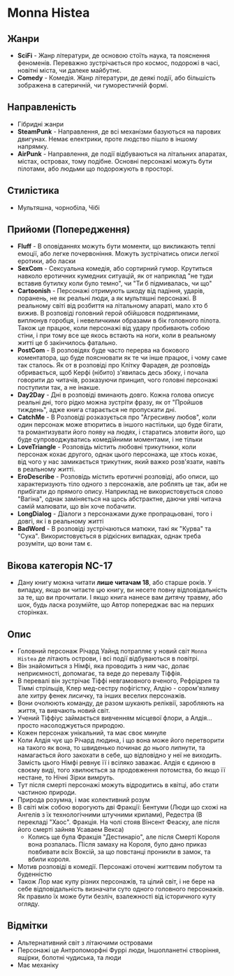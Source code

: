 # Monna Histea

## Жанри
* __SciFi__ - Жанр літератури, де основою стоїть наука, та пояснення феноменів. Переважно зустрічається про космос, подорожі в часі, новітні міста, чи далеке майбутнє.
* __Comedy__ - Комедія. Жанр літератури, де деякі події, або більшість зображена в сатеричній, чи гуморестичній формі.

## Направленість
* Гібридні жанри
* __SteamPunk__ - Направлення, де всі механізми базуються на парових двигунах. Немає електрики, проте людство пішло в іншому напрямку.
* __AirPunk__ - Направлення, де події відбуваються на літальних апаратах, містах, островах, тому подібне. Основні персонажі можуть бути пілотами, або людьми що подорожують в просторі.

## Стилістика
* Мультяшна, чорнобіла, Чібі


## Прийоми (Попередження)
* __Fluff__ - В оповіданнях можуть бути моменти, що викликають теплі емоції, або легке почервоніння. Можуть зустрічатись описи легкої еротики, або ласки
* __SexCom__ - Сексуальна комедія, або сортирний гумор. Крутиться навколо еротичних кумедних ситуацій, як от наприклад "не туди вставив бутилку коли було темно", чи "Ти б підмивалась, чи що"
* __Cartoonish__ - Персонажі отримують шкоду від падіння, ударів, поранень, не як реальні люди, а як мультяшні персонажі. В реальному світі від розбиття на літальному апараті, мало хто б вижив. В розповіді головний герой обійшовся подряпинами, виплюнув горобця, і невеличкими образами в бік головного пілота. Також це працює, коли персонажі від удару пробивають собою стіни, і при тому все ще якось встають на ноги, коли в реальному житті це б закінчилось фатально.
* __PostCom__ - В розповідях буде часто перерва на бокового коментатора, що буде пояснювати як те чи інше працює, і чому саме так сталось. Як от в розповіді про Клітку Фарадея, де розповідь обривається, щоб Керфі (нібито) з'явилась десь збоку, і почала говорити до читачів, розказуючи принцип, чого головні персонажі поступили так, а не інакше.
* __Day2Day__ - Дні в  розповіді вминають довго. Кожна голова описує реальні дні, того рідко можна зустріти фразу, як от "Пройшов тиждень", адже книга старається не пропускати дні.
* __CatchMe__ - В Розповіді розказується про "Агресивну любов", коли один персонаж може втюритись в іншого настільки, що буде бігати, та романтизувати його появу на людях, і старатись зловити його, що буде супроводжуватись комедійними моментами, і не тільки
* __LoveTriangle__ - Розповідь містить любовні трикутники, коли персонаж кохає другого, однак цього персонажа, ще хтось кохає, від чого у нас замикається трикутник, який важко розв'язати, навіть в реальному житті.
* __EroDescribe__ - Розповідь містить еротичні розповіді, або описи, що характеризують тіло одного з персонажів, але роблять це так, аби не прибігати до прямого опису. Наприклад не використовується слово "Вагіна", однак заміняється на щось абстрактне, даючи уяві читача самій малювати, що він хоче побачити.
* __LongDialog__ - Діалоги з персонажами дуже пропрацьовані, того і довгі, як і в реальному житті
* __BadWord__ - В розповіді зустрічаються матюки, такі як "Курва" та "Сука". Використовується в рідкісних випадках, однак треба розуміти, що вони там є.


## Вікова категорія NC-17
* Дану книгу можна читати __лише читачам 18__, або старше років. У випадку, якщо ви читаєте цю книгу, ви несете повну відповідальність за те, що ви прочитали. І якщо книга нанесе вам дитячу травму, або шок, будь ласка розумійте, що Автор попереджає вас на перших сторінках.

## Опис
* Головний персонаж Річард Уайнд потрапляє у новий світ `Monna Histea` де літають острови, і всі події відбуваються в повітрі.
* Він знайомиться з Німфі, яка проводить з ним час, долає неприємності, допомагає, та веде до перевалу Тіффія.
* В перевалі він зустрічає Тіффі невгамовного вченого, Рефрідрея та Тіммі стрільців, Клер мед-сестру пофігістку, Алдію - сором'язливу але хитру фенек лисичку, та інших веселих персонажів.
* Вони очолюють команду, де разом шукають реліквії, заробляють на життя, та вивчають новий світ.
* Учений Тіффіус займається вивченням місцевої флори, а Алдія... просто насолоджується природою.
* Кожен персонаж унікальний, та має своє минуле
* Коли Алдія чує що Річард людина, і що вона може його перетворити на такого як вона, то швиденько починає до нього липнути, та намагається його закохати в себе, що відповідно у неї не виходить. Замість цього Німфі ревнує її і всіляко заважає. Алдія є єдиною в своєму виді, того хвилюється за продовження потомства, бо якщо її нестане, то Нічні Зірки вимруть.
* Тут після смерті персонажі можуть відродитись в квітці, або стати частиною природи.
* Природа розумна, і має колективний розум
* В світі між собою ворогують дві Фракції: Бентуми (Люди що схожі на Ангелів з їх технологічними штучними крилами), Редестра (В перекладі "Хаос". Фракція. На чолі стояв Вінсент Феаску, але після його смерті зайняв Усаваем Векса)
	* Колись ще була Фракція "Дестинаріо", але після Смерті Короля вона розпалась. Після замаху на Короля, було дано приказ повбивати всіх Воксій, за що повстанці проникли в замок, та вбили короля.
* Мотив розповіді в комедії. Персонажі оточені життєвим побутом та буденністю
* Також Лор має купу різних персонажів, та цілий світ, і не бере на себе відповідальність визначати суто одного головного персонажів. Як правило їх може бути безліч, взалежності від історичного куту огляду.


## Відмітки
* Альтернативний світ з літаючими островами
* Персонажі це Антропоморфні Фуррі люди, Іншопланетні створіння, ящірки, болотні чудиська, та люди
* Має механіку 